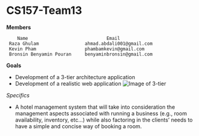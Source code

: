 # CS157-Team13

**Members**

        Name                             Email
     Raza Ghulam                 ahmad.abdali001@gmail.com
     Kevin Pham                  phambamkevin@gmail.com  
     Bronsin Benyamin Pouran     benyaminbronsin@gmail.com

**Goals**

  - Development of a 3-tier architecture application 
  - Development of a realistic web application
  ![Image of 3-tier](https://raw.githubusercontent.com/raza-bot/CS157-Team13/master/DocumentationAndProposal/CS157-Team13-ThreeTier.PNG)
  
  _Specifics_
  
  - A hotel management system that will take into consideration the management aspects associated with running a business (e.g., room availability, inventory, etc...) while also factoring in the clients’ needs to have a simple and concise way of booking a room.
